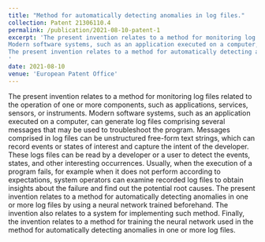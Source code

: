 ```yaml
---
title: "Method for automatically detecting anomalies in log files."
collection: Patent 21306110.4
permalink: /publication/2021-08-10-patent-1
excerpt: 'The present invention relates to a method for monitoring log files related to the operation of one or more components, such as applications, services, sensors, or instruments. 
Modern software systems, such as an application executed on a computer, can generate log files comprising several messages that may be used to troubleshoot the program. Messages comprised in log files can be unstructured free-form text strings, which can record events or states of interest and capture the intent of the developer. These logs files can be read by a developer or a user to detect the events, states, and other interesting occurrences. Usually, when the execution of a program fails, for example when it does not perform according to expectations, system operators can examine recorded log files to obtain insights about the failure and find out the potential root causes.
The present invention relates to a method for automatically detecting anomalies in one or more log files by using a neural network trained beforehand. The invention also relates to a system for implementing such method. Finally, the invention relates to a method for training the neural network used in the method for automatically detecting anomalies in one or more log files.
'
date: 2021-08-10
venue: 'European Patent Office'
---
```

The present invention relates to a method for monitoring log files related to the operation of one or more components, such as applications, services, sensors, or instruments. 
Modern software systems, such as an application executed on a computer, can generate log files comprising several messages that may be used to troubleshoot the program. Messages comprised in log files can be unstructured free-form text strings, which can record events or states of interest and capture the intent of the developer. These logs files can be read by a developer or a user to detect the events, states, and other interesting occurrences. Usually, when the execution of a program fails, for example when it does not perform according to expectations, system operators can examine recorded log files to obtain insights about the failure and find out the potential root causes.
The present invention relates to a method for automatically detecting anomalies in one or more log files by using a neural network trained beforehand. The invention also relates to a system for implementing such method. Finally, the invention relates to a method for training the neural network used in the method for automatically detecting anomalies in one or more log files.
